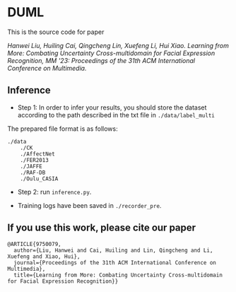DUML
===

This is the source code for paper

*Hanwei Liu, Huiling Cai, Qingcheng Lin, Xuefeng Li, Hui Xiao. Learning from More: Combating Uncertainty Cross-multidomain for Facial Expression Recognition, MM '23: Proceedings of the 31th ACM International Conference on Multimedia.*


## Inference

* Step 1: In order to infer your results, you should store the dataset according to the path described in the txt file in `./data/label_multi`

The prepared file format is as follows:

```
./data
	./CK
	./AffectNet
	./FER2013
	./JAFFE
	./RAF-DB
	./Oulu_CASIA

```


* Step 2:  run `inference.py`.


* Training logs have been saved in `./recorder_pre`.

  
## If you use this work, please cite our paper

```
@ARTICLE{9750079,
  author={Liu, Hanwei and Cai, Huiling and Lin, Qingcheng and Li, Xuefeng and Xiao, Hui},
  journal={Proceedings of the 31th ACM International Conference on Multimedia}, 
  title={Learning from More: Combating Uncertainty Cross-multidomain for Facial Expression Recognition}}
```
